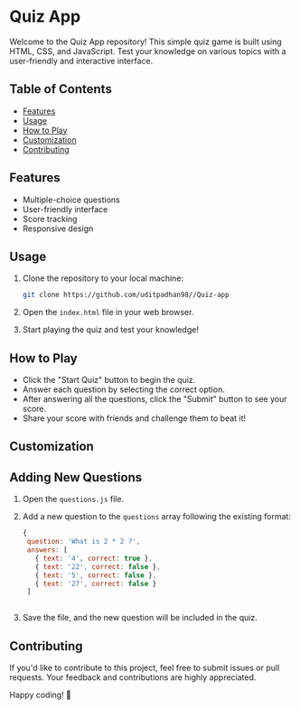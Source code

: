 # Quiz App

Welcome to the Quiz App repository! This simple quiz game is built using HTML, CSS, and JavaScript. Test your knowledge on various topics with a user-friendly and interactive interface.

## Table of Contents

- [Features](#features)
- [Usage](#usage)
- [How to Play](#how-to-play)
- [Customization](#customization)
- [Contributing](#contributing)

## Features

- Multiple-choice questions
- User-friendly interface
- Score tracking
- Responsive design

## Usage

1. Clone the repository to your local machine:

   ```bash
   git clone https://github.com/uditpadhan98//Quiz-app
   ```

2. Open the `index.html` file in your web browser.

3. Start playing the quiz and test your knowledge!

## How to Play

- Click the "Start Quiz" button to begin the quiz.
- Answer each question by selecting the correct option.
- After answering all the questions, click the "Submit" button to see your score.
- Share your score with friends and challenge them to beat it!

## Customization

## Adding New Questions

1. Open the `questions.js` file.

2. Add a new question to the `questions` array following the existing format:

   ```javascript
   {
    question: 'What is 2 * 2 ?',
    answers: [
      { text: '4', correct: true },
      { text: '22', correct: false },
      { text: '5', correct: false },
      { text: '27', correct: false }
    ]
  
   ```

3. Save the file, and the new question will be included in the quiz.

## Contributing

If you'd like to contribute to this project, feel free to submit issues or pull requests. Your feedback and contributions are highly appreciated.

Happy coding! 🚀
